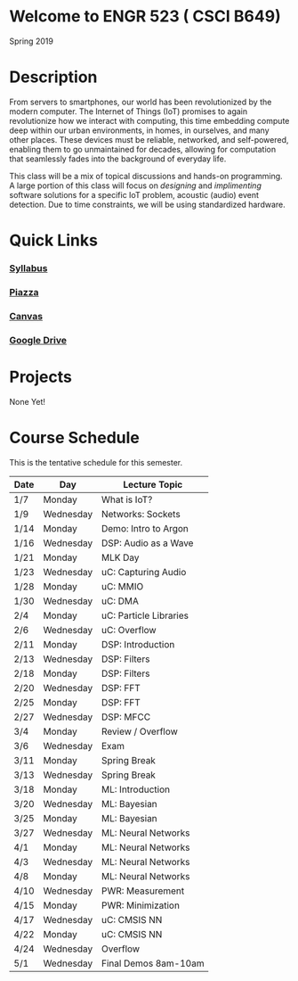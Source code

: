 # Welcome to ENGR 523 ( CSCI B649)

Spring 2019

# Description

From servers to smartphones, our world has been revolutionized by the modern
computer.  The Internet of Things (IoT) promises to again revolutionize how we
interact with computing, this time embedding compute deep within our urban
environments, in homes, in ourselves, and many other places.  These devices
must be reliable, networked, and self-powered, enabling them to go unmaintained
for decades, allowing for computation that seamlessly fades into the background
of everyday life.  

This class will be a mix of topical discussions and hands-on programming.
A large portion of this class will focus on *designing* and *implimenting*
software solutions for a specific IoT problem, acoustic (audio) event detection.  Due
to time constraints, we will be using standardized hardware. 

# Quick Links

### [Syllabus](syllabus.md)

### [Piazza](https://piazza.com/class/jqcjlmgtrub1yh/home)

### [Canvas](https://iu.instructure.com/courses/1773115)

### [Google Drive](https://drive.google.com/drive/folders/13EfRISe_SL5i4uhY8CkOVEvulP0I-mGB?usp=sharing) 

# Projects

None Yet!

# Course Schedule

This is the tentative schedule for this semester.

| Date  |   Day     | Lecture Topic         |
| --    |  -----    |   -----               |
| 1/7   | Monday    | What is IoT?          |
| 1/9   | Wednesday | Networks: Sockets     |
| 1/14  | Monday    | Demo:  Intro to Argon |
| 1/16  | Wednesday | DSP: Audio as a Wave  |
| 1/21  | Monday    | MLK Day               |
| 1/23  | Wednesday | uC: Capturing Audio   |
| 1/28  | Monday    | uC: MMIO              |
| 1/30  | Wednesday | uC: DMA               |
| 2/4   | Monday    | uC: Particle Libraries|
| 2/6   | Wednesday | uC: Overflow          |
| 2/11  | Monday    | DSP: Introduction     |
| 2/13  | Wednesday | DSP: Filters          |
| 2/18  | Monday    | DSP: Filters          |
| 2/20  | Wednesday | DSP: FFT              |
| 2/25  | Monday    | DSP: FFT              |
| 2/27  | Wednesday | DSP: MFCC             |
| 3/4   | Monday    | Review / Overflow     | 
| 3/6   | Wednesday | Exam                  |
| 3/11  | Monday    | Spring Break          |
| 3/13  | Wednesday | Spring Break          |
| 3/18  | Monday    | ML:  Introduction     |
| 3/20  | Wednesday | ML: Bayesian          |
| 3/25  | Monday    | ML: Bayesian          |
| 3/27  | Wednesday | ML: Neural Networks   |
| 4/1   | Monday    | ML: Neural Networks   |
| 4/3   | Wednesday | ML: Neural Networks   |
| 4/8   | Monday    | ML: Neural Networks   |
| 4/10  | Wednesday | PWR: Measurement      |
| 4/15  | Monday    | PWR: Minimization     |
| 4/17  | Wednesday | uC: CMSIS NN          |
| 4/22  | Monday    | uC: CMSIS NN          |
| 4/24  | Wednesday | Overflow              |
| 5/1   | Wednesday | Final Demos 8am-10am  |

